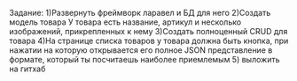 Задание:
1)Развернуть фреймворк ларавел и БД для него
2)Создать модель товара
   У товара есть название, артикул и несколько изображений, прикрепленных к нему
3)Создать полноценный CRUD для товара
4)На странице списка товаров у товара должна быть кнопка, при нажатии на которую открывается его полное JSON представление в формате, который ты посчитаешь наиболее приемлемым
5) выложить на гитхаб
